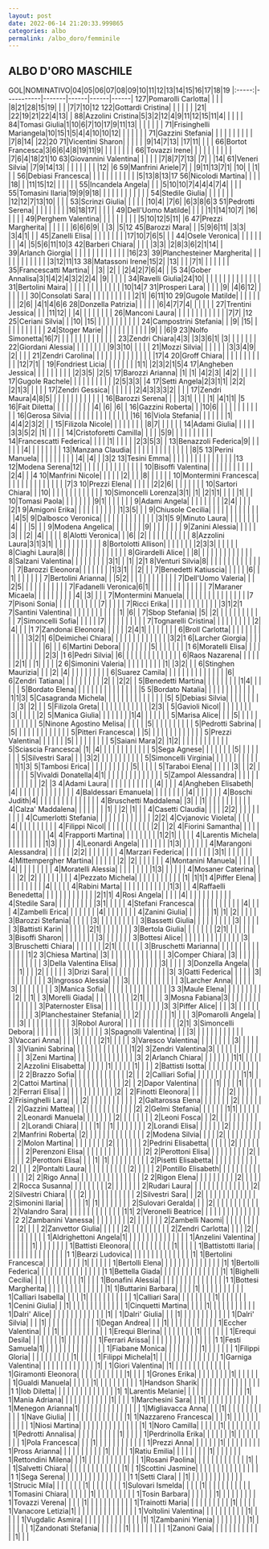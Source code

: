 ```yaml
---
layout: post
date: 2022-06-14 21:20:33.999865
categories: albo
permalink: /albo_doro/femminile
---
```

<link rel="stylesheet" href="../../assets/style.css">

## ALBO D'ORO MASCHILE ##

GOL|NOMINATIVO|04|05|06|07|08|09|10|11|12|13|14|15|16|17|18|19
|:-----:|-----------|-------|------|------|------|
127|Pomarolli Carlotta| | | | |8|21|28|15|19| | | |7|7|10|12
122|Gottardi Cristina| | | | | | |21| |22|19|21|22|4|13| | 
88|Azzolini Cristina|5|3|2|12|4|9|11|12|15|11|4| | | | | 
84|Tomasi Giulia|1|10|6|7|10|17|9|11|13| | | | | | | 
71|Frisinghelli Mariangela|10|15|1|5|4|4|10|10|12| | | | | | | 
71|Gazzini Stefania| | | | | | | | | | |7|8|14| |22|20
71|Vicentini Sharon| | | | | |9|14|7|13| |17|11| | | | 
66|Bortot Francesca|3|6|6|4|8|19|11|9| | | | | | | | 
66|Tovazzi Irene| | | | | | | | | | |7|6|4|18|21|10
63|Giovannini Valentina| | | | | |7|8|7|7|13| |7| | |14| 
61|Veneri Silvia| |7|9|14|13| | | | | | | | |12| |6
59|Manfrini Ariele|7| | |9|11|13|7|1| |10| | |1| | | 
56|Debiasi Francesca| | | | | | | | | | | |5|13|8|13|17
56|Nicolodi Martina| | | | |18| | |11|15|12| | | | | | 
55|Incandela Angela| | | |5|10|10|7|4|4|4|7|4| | | | 
55|Tomasini Ilaria|19|9|9|18| | | | | | | | | | | | 
54|Stedile Giulia| | | | | | | |12|12|7|13|10| | | | 
53|Scrinzi Giulia| | | | | |10|4| |7|6| |6|3|8|6|3
51|Pedrotti Serena| | | | | | | | |16|18|17| | | | | 
49|Dell'Uomo Matilde| | | | |1|1|14|10|7| |16| | | | | 
49|Perghem Valentina| | | | | | | | | |5|10|12|5|11| |6
47|Prezzi Margherita| | | | | | |6|6|6|9| | |3| |5|12
45|Barozzi Mara| | |5|9|6|11| |3|3| |3|4|1| | | 
45|Zanelli Elisa| | | | | | | | |17|10|7|6|5| | | 
44|Osele Veronica| | | | | | | | |4| |5|5|6|11|10|3
42|Barberi Chiara| | | | |3|3| |2|8|3|6|2|1|14| | 
39|Arlanch Giorgia| | | | | | | | | | | | | |16|23| 
39|Planchesteiner Margherita| | | | | | | | | | | | |3|12|11|13
38|Matassoni Irene|15|2| |13| | | |7|1| | | | | | | 
35|Francescatti Martina| | |3| |2| | |2|4|2|7|6|4| | |5
34|Gober Annalisa|3|1|4|2|4|3|2|2|4| |9| | | | | 
34|Ravelli Giulia|24|10| | | | | | | | | | | | | | 
31|Bertolini Maira| | | | | | | | | | | | | |10|14|7
31|Prosperi Lara| | | | |9| |4|6|12| | | | | | | 
30|Consolati Sara| | | | | | | | | | |2|1| |6|11|10
29|Gugole Matilde| | | | | | | | |2|6| |4|1|4|6|6
28|Donzella Patrizia| | | | | |6|4|7|7|4| | | | | | 
27|Trentini Jessica| | | |11|12| | |4| | | | | | | | 
26|Manconi Laura| | | | | | | | | | | | |7|7| |12
25|Ceriani Silvia| | |10| |15| | | | | | | | | | | 
24|Campostrini Stefania| | |9| |15| | | | | | | | | | | 
24|Stoger Marie| | | | | | | | | | | |9| | |6|9
23|Nolfo Simonetta|16|7| | | | | | | | | | | | | | 
23|Zendri Chiara|4|3| |3|3|6|1| |3| | | | | | | 
22|Giordani Alessia| | | | | | | | |9|3|10| | | | | 
21|Mozzi Silvia| | | | | | |3|3|4|9| |2| | | | 
21|Zendri Carolina| | | | | | | | | | | | | | |17|4
20|Groff Chiara| | | | | | | | | | | |12|7|1| | 
19|Fondriest Licia| | | | | | | |1|1| |2|3|2|1|5|4
17|Angheben Jessica| | | | | | | | | |2|3|5| |2|5| 
17|Barozzi Arianna| |1| |1| |4|2|3| |4|2| | | | | 
17|Gugole Rachele| | | | | | | | | | |2|5|3|3| |4
17|Setti Angela|2|3|1|1| |2|2| |2|1|3| | | | | 
17|Zendri Gessica| | | | | | |2|4|3|3|3|2| | | | 
17|Zendri Maura|4|8|5| | | | | | | | | | | | | 
16|Barozzi Serena| | | |3|1| | | | |1| |4|1|1| |5
16|Fait Diletta| | | | | | | | | |4| |6| |6| | 
16|Gazzini Roberta| | |10|6| | | | | | | | | | | | 
16|Gerosa Silvia| | | | | | | | | | | | | | |16| 
16|Viola Stefania| | | | | | |1| |4|4|2|3|2| | | 
15|Filizola Nicole| | | | | | | | |8|7| | | | | | 
14|Adami Giulia| | | | | |3|3|5|2| |1| | | | | 
14|Cristoforetti Camilla| | | | |5|9| | | | | | | | | | 
14|Francescatti Federica| | | | |1| | | | | |2|3|5|3| | 
13|Benazzoli Federica|9| | | | | | |4| | | | | | | | 
13|Manzana Claudia| | | | | | | | | | | | | | |8|5
13|Perini Manuela| | | | | | | | | |4| |4| | |3|2
13|Tesini Emma| | | | | | | | | | | | | | | |13
12|Modena Serena|12| | | | | | | | | | | | | | | 
10|Bisoffi Valentina| | | | | | | | | | | |2|4| | |4
10|Manfrini Nicole| | | | | |2| | | |8| | | | | | 
10|Montermini Francesca| | | | | | | | | | | | | | |7|3
10|Prezzi Elena| | | | | |2|2|6| | | | | | | | 
10|Sartori Chiara| | |10| | | | | | | | | | | | | 
10|Simoncelli Lorenza|3|1| |1| |2|1|1| | | | |1| | | 
10|Tomasi Paola| | | | | | | |9|1| | | | | | | 
9|Adami Angela| | | | | | | | |2|4| | | | |2|1
9|Amigoni Erika| | | | | | | | | | |1|3|5| | | 
9|Chiusole Cecilia| | | | | | | | | | | | | |4|5| 
9|Dalbosco Veronica| | | | | | | | | | | | | |3|1|5
9|Minuto Laura| | | | | | | | |4| | | |5| | | 
9|Modena Angelica| | | | | | | |9| | | | | | | | 
9|Zanini Alessia| | | | | |3| | |2| |4| | | | | 
8|Alotti Veronica| | |6| |2| | | | | | | | | | | 
8|Azzolini Laura|3|1|3|1| | | | | | | | | | | | 
8|Bortolotti Allison| | | | | | | |2|3|3| | | | | | 
8|Ciaghi Laura|8| | | | | | | | | | | | | | | 
8|Girardelli Alice| | |8| | | | | | | | | | | | | 
8|Salzani Valentina| | | | | | | | |3|1| | |1| |2|1
8|Venturi Silvia|8| | | | | | | | | | | | | | | 
7|Barozzi Eleonora| | | | | | | |1|3|1| | |2| | | 
7|Benedetti Katiuscia| | | | | |6| | |1| | | | | | | 
7|Bertolini Arianna| | |5|2| | | | | | | | | | | | 
7|Dell'Uomo Valeria| | | |2|5| | | | | | | | | | | 
7|Fadanelli Veronica|6|1| | | | | | | | | | | | | | 
7|Maraner Micaela| | | | | | | | | |4| |3| | | | 
7|Montermini Manuela| | | | | | | | | | | | | | | |7
7|Pisoni Sonia| | | | | | | | | | |7| | | | | 
7|Ricci Erika| | | | | | | | | | | | |3|1|2|1
7|Santini Valentina| | | | | | | | | | | |1| |6| | 
7|Sbop Stefania| |5| |2| | | | | | | | | | | | 
7|Simoncelli Sofia| | | | | |7| | | | | | | | | | 
7|Tognarelli Cristina| | | | | | | | | |2| |4| | | |1
7|Zandonai Eleonora| | | | | |2|4|1| | | | | | | | 
6|Broll Carlotta| | | | | | | | | | | | |3|2|1| 
6|Deimichei Chiara| | | | | | | | | | | | | |3|2|1
6|Larcher Giorgia| | | | | | | | | | | | |6| | | 
6|Martini Debora| | | | | | | |5| | | | | | | |1
6|Moratelli Elisa| | | | | | | | | | | | |2|3| |1
6|Pedri Silvia| |6| | | | | | | | | | | | | | 
6|Raos Nazarena| | | | | | |2|1| | |1| | | | |2
6|Simonini Valeria| | | | | | | | | |1| |3|2| | | 
6|Stinghen Maurizia| | | |2| |4| | | | | | | | | | 
6|Suarez Camila| | | | | | | | | | | | | | |6| 
6|Zendri Tatiana| | | | | | | | | |2| | |2|2| | 
5|Benedetti Martina| | | | | | | | |1|4| | | | | | 
5|Bordato Elena| | | | | | | | | | | | | | | |5
5|Bordato Natalia| | | | | | | | | | | | |1|1|3| 
5|Casagranda Michela| | | | | | | | | | | | | | |5| 
5|Debiasi Silvia| | | | | | | | | | |3| |2| | | 
5|Filizola Greta| | | | | | | | | | | | |2|3| | 
5|Gavioli Nicol| | | | | | | | |3| | | | | |2| 
5|Manica Giulia| | | | | | | |1|4| | | | | | | 
5|Marisa Alice| | | |5| | | | | | | | | | | | 
5|Ninone Agostino Melisa| | | | | |5| | | | | | | | | | 
5|Pedrotti Sabrina| | |5| | | | | | | | | | | | | 
5|Pitteri Francesca| | |5| | | | | | | | | | | | | 
5|Prezzi Valentina| | | | | | |5| | | | | | | | | 
5|Saiani Mara|2| |1|2| | | | | | | | | | | | 
5|Sciascia Francesca| |1| |4| | | | | | | | | | | | 
5|Sega Agnese| | | | | | | |5| | | | | | | | 
5|Silvestri Sara| | | |3|2| | | | | | | | | | | 
5|Simoncelli Virginia| | | | | | | | | | | | |1|1|3| 
5|Tambosi Erica| | | | | | | | | | |5| | | | | 
5|Taraboi Elena| | | | | |3| | |2| | | | | | | 
5|Vivaldi Donatella|4|1| | | | | | | | | | | | | | 
5|Zampol Alessandra| | | | | | | | | | | | | |2| |3
4|Adami Laura| | | | | | | | | | | |4| | | | 
4|Angheben Elisabeth| |4| | | | | | | | | | | | | | 
4|Baldessari Emanuela| | | | | | | | |4| | | | | | | 
4|Boschi Judith|4| | | | | | | | | | | | | | | 
4|Bruschetti Maddalena| |3| | |1| | | | | | | | | | | 
4|Calza' Maddalena| | | | | | | |1| | |2| |1| | | 
4|Casetti Claudia| | | | |2|2| | | | | | | | | | 
4|Cumerlotti Stefania| | | | | | | | | | | | | |2|2| 
4|Cvjanovic Violeta| | | | | |4| | | | | | | | | | 
4|Filippi Nicol| | | | | | | | | | | |2| | |2| 
4|Fiorini Samantha| | | | | | | | | | | | | | |4| 
4|Frapporti Martina| | | | | | | | |1|2|1| | | | | 
4|Larentis Michela| | | | | | | | | |1|3| | | | | 
4|Leonardi Angela| | | | | | | |1|3| | | | | | | 
4|Marangoni Alessandra| | | | | | |2|2| | | | | | | | 
4|Marzari Federica| | | | | | | |3|1| | | | | | | 
4|Mittempergher Martina| | | | | | |2| |2| | | | | | | 
4|Montanini Manuela| | | | | | |4| | | | | | | | | 
4|Moratelli Alessia| | | | | | | | |1|3| | | | | | 
4|Mosaner Caterina| | | | |2| |2| | | | | | | | | 
4|Pezzato Michela| | | | | | | | | | | |1| |1|1|1
4|Piffer Elena| | | | | | | | | | |4| | | | | 
4|Rabini Marta| | | | | | | | | | | |1|3| | | 
4|Raffaelli Benedetta| | | | | | | | | | | | |2|1|1| 
4|Rosi Angela| | | | |4| | | | | | | | | | | 
4|Stedile Sara| | | | | | | | | |3|1| | | | | 
4|Stefani Francesca| | | | | | | | | | | |4| | | | 
4|Zambelli Erica| | | | | | | |4| | | | | | | | 
4|Zanini Giulia| | | | | | |1| |1| |2| | | | | 
3|Barozzi Stefania| | | | | |3| | | | | | | | | | 
3|Bassetti Giulia| | | | | | | | | |3| | | | | | 
3|Battisti Karin| | | | | | |2|1| | | | | | | | 
3|Bertola Giulia| | | | | | | |2|1| | | | | | | 
3|Bisoffi Sharon| | | | | | | | |3| | | | | | | 
3|Bottesi Alice| | | | | | | | | | | | | | |3| 
3|Bruschetti Chiara| | | | | | | |2|1| | | | | | | 
3|Bruschetti Marianna| | | | | | | | | | | | | | |1|2
3|Chiesa Martina| |3| | | | | | | | | | | | | | 
3|Comper Chiara| |3| | | | | | | | | | | | | | 
3|Della Valentina Elisa| | | | | | | | | | |3| | | | | 
3|Donzella Angela| | | | | |1| | | |2| | | | | | 
3|Drizi Sara| | | | | | | | | | | | | | |3| 
3|Gatti Federica| | | | | |3| | | | | | | | | | 
3|Ingrosso Alessia| | | |3| | | | | | | | | | | | 
3|Larcher Anna| | | | | | |3| | | | | | | | | 
3|Manica Sofia| | | | | | | | | | | | | | | |3
3|Maule Elena| | | | | | | | | | |2| | |1| | 
3|Morelli Giada| | | | | | | | | |2|1| | | | | 
3|Mosna Fabiana|3| | | | | | | | | | | | | | | 
3|Paternoster Elisa| | | | | | | | | | | | | | |3| 
3|Piffer Alice| | | |3| | | | | | | | | | | | 
3|Planchestainer Stefania| | | |2| | | | | | | |1| | | | 
3|Pomarolli Angela| | | | |3| | | | | | | | | | | 
3|Robol Aurora| | | | | | | | | | | | | |2|1| 
3|Simoncelli Debora| | | | | | | | | |3| | | | | | 
3|Spagnolli Valentina| | | |3| | | | | | | | | | | | 
3|Vaccari Anna| | | | | | | | | |2|1| | | | | 
3|Varesco Valentina| | | | | | | | |3| | | | | | | 
3|Vianini Sabrina| | | | | | | | | | | | | |1|2| 
3|Zendri Valentina|3| | | | | | | | | | | | | | | 
3|Zeni Martina| | | | | | | | | | | | | | |3| 
2|Arlanch Chiara| | | | | | | |1|1| | | | | | | 
2|Azzolini Elisabetta| | | | | |1| | | | | |1| | | | 
2|Battisti Isotta| | | | | | | | | | | | | | | |2
2|Brazzo Sofia| | | | | | | | | | | | |2| | | 
2|Calliari Sofia| | | | | | | | | | | |1|1| | | 
2|Cattoi Martina| | | | | | | | | | | | | |2| | 
2|Dapor Valentina| | | | |1| | | | |1| | | | | | 
2|Ferrari Elisa| | | | | | | | | | | | | |2| | 
2|Finotti Eleonora| | | | | | | | | |2| | | | | | 
2|Frisinghelli Lara| | | |2| | | | | | | | | | | | 
2|Galtarossa Elena| | | | | | | |2| | | | | | | | 
2|Gazzini Mattea| | | | | | | | | | | | | | |2| 
2|Gelmi Stefania| | | | | | |1|1| | | | | | | | 
2|Leonardi Manuela| | | | | | | |2| | | | | | | | 
2|Leoni Fosca| | |2| | | | | | | | | | | | | 
2|Lorandi Chiara| | | | |1| | |1| | | | | | | | 
2|Lorandi Elisa| | | | | | |2| | | | | | | | | 
2|Manfrini Roberta| |2| | | | | | | | | | | | | | 
2|Modena Silvia| | | | |2| | | | | | | | | | | 
2|Molon Martina| | | | | | | | |2| | | | | | | 
2|Pedrini Elisabetta| | | | | |2| | | | | | | | | | 
2|Perenzoni Elisa| | | | | | | | | | | | | | |2| 
2|Perottoni Elisa| | | | | | | | | |2| | | | | | 
2|Perottoni Elisa| | | |1| |1| | | | | | | | | | 
2|Pisetti Elisabetta| | | | | | | | | | | |2| | | | 
2|Pontalti Laura| | | | | | | | | | |2| | | | | 
2|Pontillo Elisabeth| | | | | | | | | | | | | | |2| 
2|Rigo Anna| | | | | | | | | | | | | | | |2
2|Rigon Elena| | | | | | | | | |2| | | | | | 
2|Rocca Susanna| | | | | | | | |2| | | | | | | 
2|Rudari Laura| | | | | | | | | | | | | | |2| 
2|Silvestri Chiara| | | |2| | | | | | | | | | | | 
2|Silvestri Sara| | |2| | | | | | | | | | | | | 
2|Simonini Ilaria| | | | | |1| |1| | | | | | | | 
2|Sulovari Geralda| | | |2| | | | | | | | | | | | 
2|Valandro Sara| | | | | | | | | | | | | |1|1| 
2|Veronelli Beatrice| | | | | | | | | | | | | | | |2
2|Zambanini Vanessa| | | | | | | | |2| | | | | | | 
2|Zambelli Naomi| | | | | | | | | | | |2| | | | 
2|Zanvettor Giulia| | | | | |2| | | | | | | | | | 
2|Zendri Carlotta| | | | |2| | | | | | | | | | | 
1|Aldrighettoni Angela|1| | | | | | | | | | | | | | | 
1|Anzelini Valentina| | | | | | | |1| | | | | | | | 
1|Battisti Eleonora| | | | | | | | | | |1| | | | | 
1|Battistotti Ilaria| | | | | | | | | | | | | | | |1
1|Bearzi Ludovica| | | | | | | | | | | | | | |1| 
1|Bertolini Francesca| | | | | | | | | |1| | | | | | 
1|Bertolli Elena| | | | | | | | | | | | | | |1| 
1|Bertolli Federica| | | | | | | | | | | | | | | |1
1|Bettella Giada| | | | | | | | | | | | | | |1| 
1|Bighelli Cecilia| | | | | | | | | | | |1| | | | 
1|Bonafini Alessia| | | | | | | | | | | | | | | |1
1|Bottesi Margherita| | | | | | | | | | | | | | |1| 
1|Buttarini Barbara| | | | |1| | | | | | | | | | | 
1|Calliari Isabella| | | | |1| | | | | | | | | | | 
1|Calliari Sara| | | | | | | | |1| | | | | | | 
1|Cenini Giulia| | |1| | | | | | | | | | | | | 
1|Cinquetti Martina| | | | |1| | | | | | | | | | | 
1|Dalri' Alice| | | | | | | | | | | | | |1| | 
1|Dalri' Giulia| | | |1| | | | | | | | | | | | 
1|Dalri' Silvia| | | |1| | | | | | | | | | | | 
1|Degan Andrea| | | |1| | | | | | | | | | | | 
1|Eccher Valentina| | | |1| | | | | | | | | | | | 
1|Erequi Blerina| | | | | | | | |1| | | | | | | 
1|Erequi Desila| | | | | | | |1| | | | | | | | 
1|Ferrari Arissa| | | | | | | | | | | | | | | |1
1|Festi Samuela|1| | | | | | | | | | | | | | | 
1|Fiabane Monica| | | | | | | | |1| | | | | | | 
1|Filippi Gloria| | | | | | | | | | |1| | | | | 
1|Filippi Michela|1| | | | | | | | | | | | | | | 
1|Garniga Valentina| | | | | | | | | | | | | |1| | 
1|Giori Valentina| |1| | | | | | | | | | | | | | 
1|Giramonti Eleonora| | | | | | | | | | | |1| | | | 
1|Grones Erika| | | | | | | | |1| | | | | | | 
1|Gualdi Manuela| | | | | |1| | | | | | | | | | 
1|Handson Sharik| | | | | | | | | | | | | | | |1
1|Iob Diletta| | | | | | | | | | | | | | |1| 
1|Larentis Melanie| | | | | | | | | | | | | | |1| 
1|Mania Adriana| | | | | | | | | | | |1| | | | 
1|Marchesini Sara| | |1| | | | | | | | | | | | | 
1|Menegon Arianna|1| | | | | | | | | | | | | | | 
1|Migliavacca Anna| | | |1| | | | | | | | | | | | 
1|Nave Giulia| | | | | | | | | | | | | | |1| 
1|Nazzareno Francesca| | | |1| | | | | | | | | | | | 
1|Niosi Martina| | | | | | | | | | | | | | |1| 
1|Noro Camilla| | | | | |1| | | | | | | | | | 
1|Pedrotti Annalisa| | | | | | | | | | |1| | | | | 
1|Perdrinolla Erika| | | | | | |1| | | | | | | | | 
1|Pola Francesca| | | |1| | | | | | | | | | | | 
1|Prezzi Anna| | | | | | |1| | | | | | | | | 
1|Pross Arianna| | | | | | | | | | |1| | | | | 
1|Ratiu Emilia| | | | | | | | |1| | | | | | | 
1|Rettondini Milena| | |1| | | | | | | | | | | | | 
1|Rosani Paolina| | | | | | | | | | | | |1| | | 
1|Salvetti Chiara| | | | | | | | | | | | | |1| | 
1|Scottini Jasmine| | | | | | | | | | | | | | | |1
1|Sega Serena| | | | | | | | | | | | | | | |1
1|Setti Clara| | |1| | | | | | | | | | | | | 
1|Strucic Mila| | | | | | | |1| | | | | | | | 
1|Sulovari Ismelda| | | | |1| | | | | | | | | | | 
1|Tomasini Chiara| | | | | |1| | | | | | | | | | 
1|Tosin Barbara| | | | | | |1| | | | | | | | | 
1|Tovazzi Verena| | | | |1| | | | | | | | | | | 
1|Trainotti Maria| | | | | | | | | | |1| | | | | 
1|Vanacore Letizia|1| | | | | | | | | | | | | | | 
1|Voltolini Valentina| | | | | | | | | | |1| | | | | 
1|Vugdalic Asmira| | | | | | | | | | | | | | |1| 
1|Zambanini Ylenia| | | | | | | | |1| | | | | | | 
1|Zandonati Stefania| | | | | | |1| | | | | | | | | 
1|Zanoni Gaia| | | | | | | | | | | | |1| | | 
